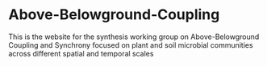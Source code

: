 # Above-Belowground-Coupling
This is the website for the synthesis working group on Above-Belowground Coupling and Synchrony focused on plant and soil microbial communities across different spatial and temporal scales
